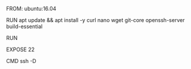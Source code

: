 FROM: ubuntu:16.04

RUN apt update && apt install -y curl nano wget git-core openssh-server build-essential

RUN 

EXPOSE 22

CMD ssh -D
